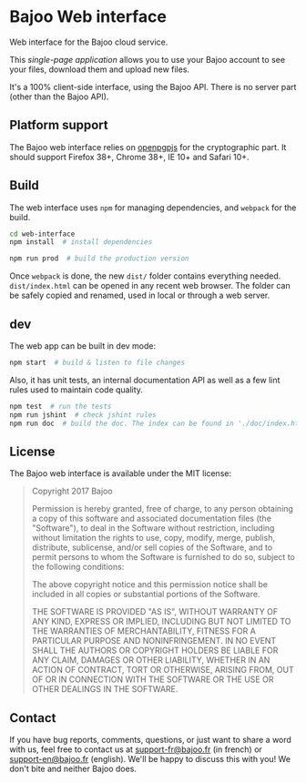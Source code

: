Bajoo Web interface
===================

Web interface for the Bajoo cloud service.

This *single-page application* allows you to use your Bajoo account to see your files, download them and upload new files.


It's a 100% client-side interface, using the Bajoo API. There is no server part (other than the Bajoo API).

## Platform support

The Bajoo web interface relies on [openpgpjs](https://openpgpjs.org/) for the cryptographic part.
It should support Firefox 38+, Chrome 38+, IE 10+ and Safari 10+.


## Build

The web interface uses `npm` for managing dependencies, and `webpack` for the build.

```sh
cd web-interface
npm install  # install dependencies

npm run prod  # build the production version
```

Once `webpack` is done, the new `dist/` folder contains everything needed.
`dist/index.html` can be opened in any recent web browser.
The folder can be safely copied and renamed, used in local or through a web server.

## dev

The web app can be built in dev mode:
```sh
npm start  # build & listen to file changes
```

Also, it has unit tests, an internal documentation API as well as a few lint rules used to maintain code quality.
```sh
npm test  # run the tests
npm run jshint  # check jshint rules
npm run doc  # build the doc. The index can be found in './doc/index.html'
```

## License

The Bajoo web interface is available under the MIT license:


>Copyright 2017 Bajoo
>
>Permission is hereby granted, free of charge, to any person obtaining a copy of this software and associated documentation files (the "Software"), to deal in the Software without restriction, including without limitation the rights to use, copy, modify, merge, publish, distribute, sublicense, and/or sell copies of the Software, and to permit persons to whom the Software is furnished to do so, subject to the following conditions:
>
>The above copyright notice and this permission notice shall be included in all copies or substantial portions of the Software.
>
>THE SOFTWARE IS PROVIDED "AS IS", WITHOUT WARRANTY OF ANY KIND, EXPRESS OR IMPLIED, INCLUDING BUT NOT LIMITED TO THE WARRANTIES OF MERCHANTABILITY, FITNESS FOR A PARTICULAR PURPOSE AND NONINFRINGEMENT. IN NO EVENT SHALL THE AUTHORS OR COPYRIGHT HOLDERS BE LIABLE FOR ANY CLAIM, DAMAGES OR OTHER LIABILITY, WHETHER IN AN ACTION OF CONTRACT, TORT OR OTHERWISE, ARISING FROM, OUT OF OR IN CONNECTION WITH THE SOFTWARE OR THE USE OR OTHER DEALINGS IN THE SOFTWARE.




## Contact

If you have bug reports, comments, questions, or just want to share a word with us,
feel free to contact us at support-fr@bajoo.fr (in french) or support-en@bajoo.fr (english).
We'll be happy to discuss this with you! We don't bite and neither Bajoo does.
